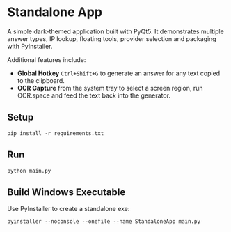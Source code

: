 # Standalone App

A simple dark-themed application built with PyQt5. It demonstrates multiple answer types, IP lookup,
floating tools, provider selection and packaging with PyInstaller.

Additional features include:

- **Global Hotkey** `Ctrl+Shift+G` to generate an answer for any text copied to the clipboard.
- **OCR Capture** from the system tray to select a screen region, run OCR.space and feed the text back into the generator.

## Setup

```
pip install -r requirements.txt
```

## Run

```
python main.py
```

## Build Windows Executable

Use PyInstaller to create a standalone exe:

```
pyinstaller --noconsole --onefile --name StandaloneApp main.py
```
